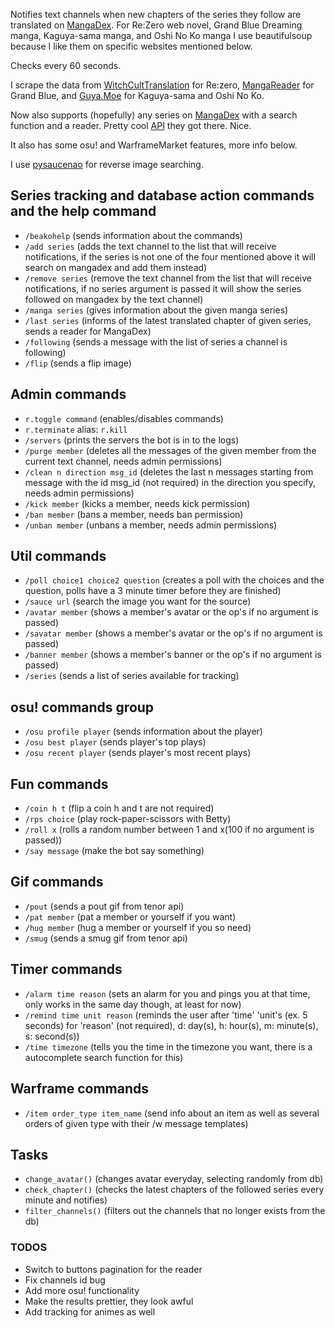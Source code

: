 Notifies text channels when new chapters of the series they follow are translated on [MangaDex](https://mangadex.org). For Re:Zero web novel, Grand Blue Dreaming manga, Kaguya-sama manga, and Oshi No Ko manga I use beautifulsoup because I like them on specific websites mentioned below.

Checks every 60 seconds.

I scrape the data from [WitchCultTranslation](https://witchculttranslation.com/) for Re:zero, [MangaReader](https://mangareader.to) for Grand Blue, and [Guya.Moe](https://guya.moe) for Kaguya-sama and Oshi No Ko.

Now also supports (hopefully) any series on [MangaDex](https://mangadex.org) with a search function and a reader. Pretty cool [API](https://api.mangadex.org/swagger.html#/) they got there. Nice.

It also has some osu! and WarframeMarket features, more info below.

I use [pysaucenao](https://github.com/FujiMakoto/pysaucenao) for reverse image searching.

## Series tracking and database action commands and the help command

- `/beakohelp` (sends information about the commands)
- `/add series` (adds the text channel to the list that will receive notifications, if the series is not one of the four mentioned above it will search on mangadex and add them instead)
- `/remove series` (remove the text channel from the list that will receive notifications, if no series argument is passed it will show the series followed on mangadex by the text channel)
- `/manga series` (gives information about the given manga series)
- `/last series` (informs of the latest translated chapter of given series, sends a reader for MangaDex)
- `/following` (sends a message with the list of series a channel is following)
- `/flip` (sends a flip image)

## Admin commands

- `r.toggle command` (enables/disables commands)
- `r.terminate` alias: `r.kill`
- `/servers` (prints the servers the bot is in to the logs)
- `/purge member` (deletes all the messages of the given member from the current text channel, needs admin permissions)
- `/clean n direction msg_id` (deletes the last n messages starting from message with the id msg_id (not required) in the direction you specify, needs admin permissions)
- `/kick member` (kicks a member, needs kick permission)
- `/ban member` (bans a member, needs ban permission)
- `/unban member` (unbans a member, needs admin permissions)

## Util commands

- `/poll choice1 choice2 question` (creates a poll with the choices and the question, polls have a 3 minute timer before they are finished)
- `/sauce url` (search the image you want for the source)
- `/avatar member` (shows a member's avatar or the op's if no argument is passed)
- `/savatar member` (shows a member's avatar or the op's if no argument is passed)
- `/banner member` (shows a member's banner or the op's if no argument is passed)
- `/series` (sends a list of series available for tracking)

## osu! commands group

- `/osu profile player` (sends information about the player)
- `/osu best player` (sends player's top plays)
- `/osu recent player` (sends player's most recent plays)

## Fun commands

- `/coin h t` (flip a coin h and t are not required)
- `/rps choice` (play rock-paper-scissors with Betty)
- `/roll x` (rolls a random number between 1 and x(100 if no argument is passed))
- `/say message` (make the bot say something)

## Gif commands

- `/pout` (sends a pout gif from tenor api)
- `/pat member` (pat a member or yourself if you want)
- `/hug member` (hug a member or yourself if you so need)
- `/smug` (sends a smug gif from tenor api)

## Timer commands

- `/alarm time reason` (sets an alarm for you and pings you at that time, only works in the same day though, at least for now)
- `/remind time unit reason` (reminds the user after 'time' 'unit's (ex. 5 seconds) for 'reason' (not required), d: day(s), h: hour(s), m: minute(s), s: second(s))
- `/time timezone` (tells you the time in the timezone you want, there is a autocomplete search function for this)

## Warframe commands

- `/item order_type item_name` (send info about an item as well as several orders of given type with their /w message templates)


## Tasks

- `change_avatar()` (changes avatar everyday, selecting randomly from db)
- `check_chapter()` (checks the latest chapters of the followed series every minute and notifies)
- `filter_channels()` (filters out the channels that no longer exists from the db)


### TODOS

- Switch to buttons pagination for the reader
- Fix channels id bug
- Add more osu! functionality
- Make the results prettier, they look awful
- Add tracking for animes as well
